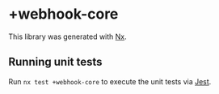 # +webhook-core

This library was generated with [Nx](https://nx.dev).

## Running unit tests

Run `nx test +webhook-core` to execute the unit tests via [Jest](https://jestjs.io).
